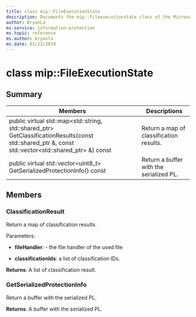 ```yaml
---
title: class mip::FileExecutionState 
description: Documents the mip::fileexecutionstate class of the Microsoft Information Protection (MIP) SDK.
author: BryanLa
ms.service: information-protection
ms.topic: reference
ms.author: bryanla
ms.date: 01/22/2019
---
```


# class mip::FileExecutionState 
  
## Summary
 Members                        | Descriptions                                
--------------------------------|---------------------------------------------
public virtual std::map<std::string, std::shared_ptr<ClassificationResult>> GetClassificationResults(const std::shared_ptr<FileHandler> &, const std::vector<std::shared_ptr<ClassificationRequest>> &) const  |  Return a map of classification results.
public virtual std::vector<uint8_t> GetSerializedProtectionInfo() const  |  Return a buffer with the serialized PL.
  
## Members
  
### ClassificationResult
Return a map of classification results.

Parameters:  
* **fileHandler**: - the file handler of the used file 


* **classificationIds**: a list of classification IDs. 



  
**Returns**: A list of classification result.
  
### GetSerializedProtectionInfo
Return a buffer with the serialized PL.

  
**Returns**: A buffer with the serialized PL.